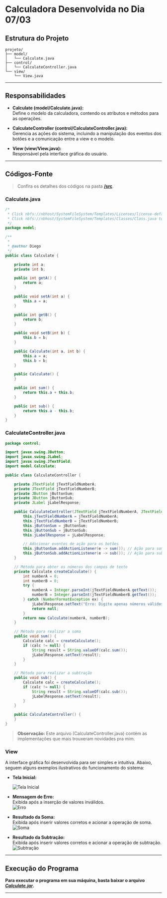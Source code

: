 # Calculadora Desenvolvida no Dia 07/03
## Estrutura do Projeto

```plaintext
projeto/
├── model/
│   └── Calculate.java
├── control/
│   └── CalculateController.java
└── view/
    └── View.java
```

---

## Responsabilidades

- **Calculate (model/Calculate.java):**  
  Define o modelo da calculadora, contendo os atributos e métodos para as operações.

- **CalculateController (control/CalculateController.java):**  
  Gerencia as ações do sistema, incluindo a manipulação dos eventos dos botões e a comunicação entre a view e o modelo.

- **View (view/View.java):**  
  Responsável pela interface gráfica do usuário.

---

## Códigos-Fonte

> Confira os detalhes dos códigos na pasta [**/src**](src/).

### Calculate.java

```java
/*
 * Click nbfs://nbhost/SystemFileSystem/Templates/Licenses/license-default.txt to change this license
 * Click nbfs://nbhost/SystemFileSystem/Templates/Classes/Class.java to edit this template
 */
package model;

/**
 *
 * @author Diego
 */
public class Calculate {

    private int a;
    private int b;

    public int getA() {
        return a;
    }

    public void setA(int a) {
        this.a = a;
    }

    public int getB() {
        return b;
    }

    public void setB(int b) {
        this.b = b;
    }

    public Calculate(int a, int b) {
        this.a = a;
        this.b = b;
    }

    public Calculate() {
    }

    public int sum() {
        return this.a + this.b;
    }

    public int sub() {
        return this.a - this.b;
    }
}
```

### CalculateController.java

```java
package control;

import javax.swing.JButton;
import javax.swing.JLabel;
import javax.swing.JTextField;
import model.Calculate;

public class CalculateController {

    private JTextField jTextFieldNumberA;
    private JTextField jTextFieldNumberB;
    private JButton jButtonSum;
    private JButton jButtonSub;
    private JLabel jLabelResponse;

    public CalculateController(JTextField jTextFieldNumberA, JTextField jTextFieldNumberB, JButton jButtonSum, JButton jButtonSub, JLabel jLabelResponse) {
        this.jTextFieldNumberA = jTextFieldNumberA;
        this.jTextFieldNumberB = jTextFieldNumberB;
        this.jButtonSum = jButtonSum;
        this.jButtonSub = jButtonSub;
        this.jLabelResponse = jLabelResponse;

        // Adicionar eventos de ação para os botões
        this.jButtonSum.addActionListener(e -> sum()); // Ação para soma
        this.jButtonSub.addActionListener(e -> sub()); // Ação para subtração
    }

    // Método para obter os números dos campos de texto
    private Calculate createCalculate() {
        int numberA = 0;
        int numberB = 0;
        try {
            numberA = Integer.parseInt(jTextFieldNumberA.getText());
            numberB = Integer.parseInt(jTextFieldNumberB.getText());
        } catch (NumberFormatException ex) {
            jLabelResponse.setText("Erro: Digite apenas números válidos.");
            return null;
        }
        return new Calculate(numberA, numberB);
    }

    // Método para realizar a soma
    public void sum() {
        Calculate calc = createCalculate();
        if (calc != null) {
            String result = String.valueOf(calc.sum());
            jLabelResponse.setText(result);
        }
    }

    // Método para realizar a subtração
    public void sub() {
        Calculate calc = createCalculate();
        if (calc != null) {
            String result = String.valueOf(calc.sub());
            jLabelResponse.setText(result);
        }
    }

    public CalculateController() {
    }
}
```

> **Observação:** Este arquivo (CalculateController.java) contém as implementações que mais trouxeram novidades pra mim.

### View

A interface gráfica foi desenvolvida para ser simples e intuitiva. Abaixo, seguem alguns exemplos ilustrativos do funcionamento do sistema:

- **Tela Inicial:**

  ![Tela Inicial](img/img1.png)

- **Mensagem de Erro:**  
  Exibida após a inserção de valores inválidos.  
  ![Erro](img/img3.png)

- **Resultado da Soma:**  
  Exibida após inserir valores corretos e acionar a operação de soma.  
  ![Soma](img/img4.png)

- **Resultado da Subtração:**  
  Exibida após inserir valores corretos e acionar a operação de subtração.  
  ![Subtração](img/img5.png)

---

## Execução do Programa

**Para executar o programa em sua máquina, basta baixar o arquivo [*Calculate.jar*](dist/Calculate.jar).**

---